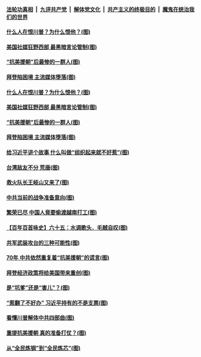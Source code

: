 

####  [法轮功真相](../../../../basic/blob/master/README.md?t=10280831) &nbsp;|&nbsp; [九评共产党](../../../../9ping.md/blob/master/README.md?t=10280831) &nbsp;|&nbsp; [解体党文化](../../../../jtdwh.md/blob/master/README.md?t=10280831)  &nbsp;|&nbsp; [共产主义的终极目的](../../../../gczydzjmd.md/blob/master/README.md?t=10280831) &nbsp;|&nbsp; [魔鬼在统治我们的世界](../../../../mgztzwmdsj.md/blob/master/README.md?t=10280831) 

#### [什么人在恨川普？为什么恨他？(图)](../pages/p4/950625.md?t=10280831) 


#### [美国社媒狂野西部 最黑暗言论管制(图)](../pages/p4/950631.md?t=10280831) 

#### [“抗美援朝”后最惨的一群人(图)](../pages/p4/950627.md?t=10280831) 

#### [拜登陷困境 主流媒体堕落(图)](../pages/p4/950618.md?t=10280831) 


#### [什么人在恨川普？为什么恨他？(图)](../pages/p4/950625.md?t=10280831) 


#### [美国社媒狂野西部 最黑暗言论管制(图)](../pages/p4/950631.md?t=10280831) 

#### [“抗美援朝”后最惨的一群人(图)](../pages/p4/950627.md?t=10280831) 

#### [拜登陷困境 主流媒体堕落(图)](../pages/p4/950618.md?t=10280831) 


#### [给习近平讲个故事 什么叫做“组织起来就不好惹”(图)](../pages/p4/950512.md?t=10280831) 

#### [台湾敌友不分 荒唐(图)](../pages/p4/950527.md?t=10280831) 

#### [救火队长王岐山又来了(图)](../pages/p4/950523.md?t=10280831) 

#### [中共当前的战争准备意向(图)](../pages/p4/950517.md?t=10280831) 

#### [繁荣已尽 中国人竟要偷渡越南打工(图)](../pages/p4/950513.md?t=10280831) 

#### [【百年百首咏史】六十五：水调歌头．毛贼自叹(图)](../pages/p4/950496.md?t=10280831) 

#### [共军武装攻台的三种可能性(图)](../pages/p4/950393.md?t=10280831) 

#### [70年 中共依然重复着“抗美援朝”的谎言(图)](../pages/p4/950392.md?t=10280831) 

#### [拜登经济政策将给美国带来重创(图)](../pages/p4/950390.md?t=10280831) 

#### [是“坑爹”还是“害儿”？(图)](../pages/p4/950389.md?t=10280831) 

#### [“惹翻了不好办” 习近平持有的不是支票(图)](../pages/p4/950348.md?t=10280831) 

#### [看懂川普解体中共四部曲(图)](../pages/p4/950317.md?t=10280831) 

#### [重提抗美援朝 真的准备打仗？(图)](../pages/p4/950308.md?t=10280831) 

#### [从“全民炼钢”到“全民炼芯”(图)](../pages/p4/950311.md?t=10280831) 


